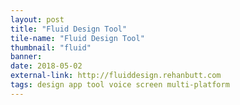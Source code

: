 ```yaml
---
layout: post
title: "Fluid Design Tool"
tile-name: "Fluid Design Tool"
thumbnail: "fluid"
banner:
date: 2018-05-02
external-link: http://fluiddesign.rehanbutt.com
tags: design app tool voice screen multi-platform
---
```

